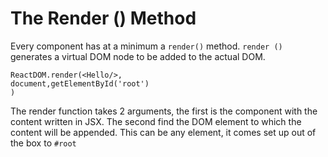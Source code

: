 # The Render () Method

Every component has at a minimum a `render()` method. `render ()` generates a virtual DOM node to be added to the actual DOM.

    ReactDOM.render(<Hello/>, 
    document,getElementById('root')
    )

The render function takes 2 arguments, the first is the component with the content written in JSX. The second find the DOM element to which the content will be appended. This can be any element, it comes set up out of the box to `#root`

